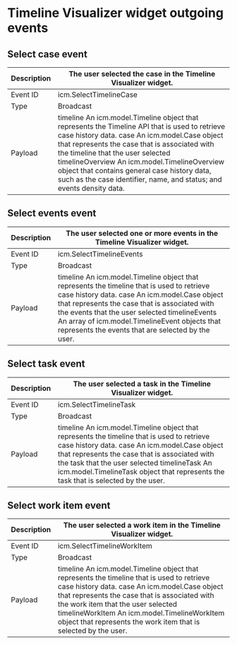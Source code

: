 # Timeline Visualizer widget outgoing events

## Select case event

| Description   | The user selected the case in the Timeline Visualizer widget.                                                                                                                                                                                                                                                                                                                                                           |
|---------------|-------------------------------------------------------------------------------------------------------------------------------------------------------------------------------------------------------------------------------------------------------------------------------------------------------------------------------------------------------------------------------------------------------------------------|
| Event ID      | icm.SelectTimelineCase                                                                                                                                                                                                                                                                                                                                                                                                  |
| Type          | Broadcast                                                                                                                                                                                                                                                                                                                                                                                                               |
| Payload       | timeline An icm.model.Timeline object that represents the Timeline            API that is used to retrieve case history data. case An icm.model.Case object that represents the case that is associated with the timeline that the user selected timelineOverview An icm.model.TimelineOverview object that contains general case history data, such as the case identifier, name, and status; and events density data. |

## Select events event

| Description   | The user selected one or more events in the Timeline Visualizer widget.                                                                                                                                                                                                                                                                                         |
|---------------|-----------------------------------------------------------------------------------------------------------------------------------------------------------------------------------------------------------------------------------------------------------------------------------------------------------------------------------------------------------------|
| Event ID      | icm.SelectTimelineEvents                                                                                                                                                                                                                                                                                                                                        |
| Type          | Broadcast                                                                                                                                                                                                                                                                                                                                                       |
| Payload       | timeline An icm.model.Timeline object that represents the timeline that is used to retrieve case history data. case An icm.model.Case object that represents the case that is            associated with the events that the user selected timelineEvents An array of icm.model.TimelineEvent objects that represents the events that are selected by the user. |

## Select task event

| Description   | The user selected a task in the Timeline Visualizer widget.                                                                                                                                                                                                                                                                                   |
|---------------|-----------------------------------------------------------------------------------------------------------------------------------------------------------------------------------------------------------------------------------------------------------------------------------------------------------------------------------------------|
| Event ID      | icm.SelectTimelineTask                                                                                                                                                                                                                                                                                                                        |
| Type          | Broadcast                                                                                                                                                                                                                                                                                                                                     |
| Payload       | timeline An icm.model.Timeline object that represents the timeline that is used to retrieve case history data. case An icm.model.Case object that represents the case that is            associated with the task that the user selected timelineTask An icm.model.TimelineTask object that represents the task that is selected by the user. |

## Select work item event

| Description   | The user selected a work item in the Timeline Visualizer widget.                                                                                                                                                                                                                                                                                                |
|---------------|-----------------------------------------------------------------------------------------------------------------------------------------------------------------------------------------------------------------------------------------------------------------------------------------------------------------------------------------------------------------|
| Event ID      | icm.SelectTimelineWorkItem                                                                                                                                                                                                                                                                                                                                      |
| Type          | Broadcast                                                                                                                                                                                                                                                                                                                                                       |
| Payload       | timeline An icm.model.Timeline object that represents the timeline that is used to retrieve case history data. case An icm.model.Case object that represents the case that is            associated with the work item that the user selected timelineWorkItem An icm.model.TimelineWorkItem object that represents the work item that is selected by the user. |